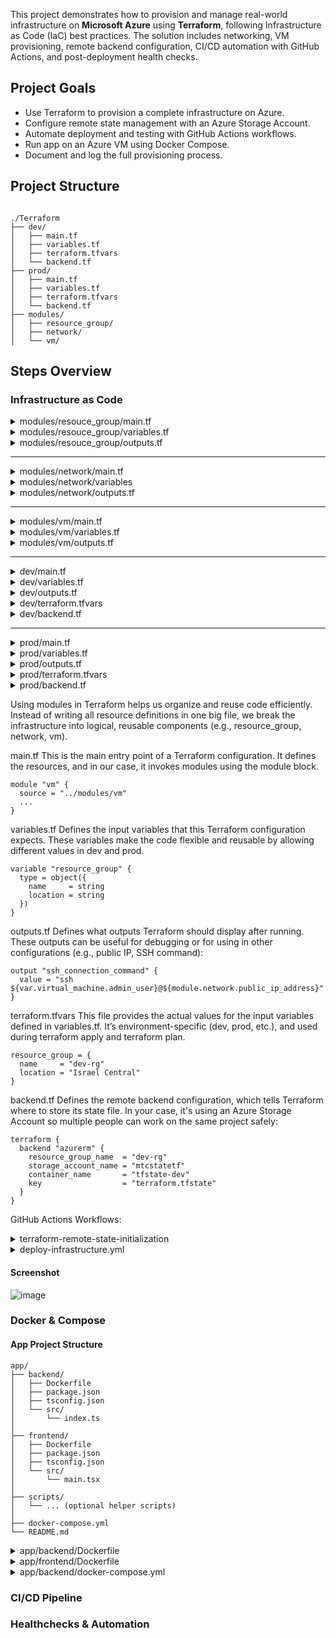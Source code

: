 This project demonstrates how to provision and manage real-world infrastructure on **Microsoft Azure** using **Terraform**, following Infrastructure as Code (IaC) best practices. The solution includes networking, VM provisioning, remote backend configuration, CI/CD automation with GitHub Actions, and post-deployment health checks.

## Project Goals

- Use Terraform to provision a complete infrastructure on Azure.
- Configure remote state management with an Azure Storage Account.
- Automate deployment and testing with GitHub Actions workflows.
- Run app on an Azure VM using Docker Compose.
- Document and log the full provisioning process.


## Project Structure

```

./Terraform
├── dev/
│   ├── main.tf
│   ├── variables.tf
│   ├── terraform.tfvars
│   └── backend.tf
├── prod/
│   ├── main.tf
│   ├── variables.tf
│   ├── terraform.tfvars
│   └── backend.tf
├── modules/
│   ├── resource_group/
│   ├── network/
│   └── vm/
```

## Steps Overview


### Infrastructure as Code

<details> 
<summary>modules/resouce_group/main.tf</summary>

```
resource "azurerm_resource_group" "this" {
  name     = var.resource_group.name
  location = var.resource_group.location
  tags     = var.tags
}
```
</details>

<details> 
<summary>modules/resouce_group/variables.tf</summary>

```
variable "resource_group" {
  description = "Resource group configuration"
  type = object({
    name     = string
    location = string
  })
}

variable "tags" {
  description = "Tags for the resource group"
  type        = map(string)
}
```
</details>

<details> 
<summary>modules/resouce_group/outputs.tf</summary>

```
output "resource_group_name" {
  value = azurerm_resource_group.this.name
}

output "resource_group_location" {
  value = azurerm_resource_group.this.location
}
```
</details>

------------------------------------------

<details> 
<summary>modules/network/main.tf</summary>

```
resource "azurerm_virtual_network" "this" {
  name                = var.virtual_network.name
  resource_group_name = var.resource_group_name
  location            = var.location
  address_space       = var.virtual_network.address_space
  tags                = var.tags
}

resource "azurerm_subnet" "this" {
  name                 = var.subnet.name
  resource_group_name  = var.resource_group_name
  virtual_network_name = azurerm_virtual_network.this.name
  address_prefixes     = var.subnet.address_prefix
}

resource "azurerm_network_security_group" "this" {
  name                = var.nsg.name
  location            = var.location
  resource_group_name = var.resource_group_name
  tags                = var.tags
}

resource "azurerm_network_security_rule" "rules" {
  for_each = { for rule in var.nsg_rules : rule.name => rule }

  name                        = each.value.name
  priority                    = each.value.priority
  direction                   = "Inbound"
  access                      = "Allow"
  protocol                    = "*"
  source_port_range           = "*"
  destination_port_ranges     = [each.value.destination_port]
  source_address_prefix       = "*"
  destination_address_prefix  = "*"
  resource_group_name         = var.resource_group_name
  network_security_group_name = azurerm_network_security_group.this.name
}


resource "azurerm_subnet_network_security_group_association" "this" {
  subnet_id                 = azurerm_subnet.this.id
  network_security_group_id = azurerm_network_security_group.this.id
}

resource "azurerm_public_ip" "this" {
  name                = var.public_ip.name
  location            = var.location
  resource_group_name = var.resource_group_name
  allocation_method   = var.public_ip.allocation_method
  tags                = var.tags
}

resource "azurerm_network_interface" "this" {
  name                = var.network_interface.name
  location            = var.location
  resource_group_name = var.resource_group_name

  ip_configuration {
    name                          = var.network_interface.ip_configuration_name
    subnet_id                     = azurerm_subnet.this.id
    private_ip_address_allocation = var.network_interface.private_ip_allocation
    public_ip_address_id          = azurerm_public_ip.this.id
  }

  tags = var.tags
}
```
</details>


<details> 
<summary>modules/network/variables</summary>

```
variable "resource_group_name" {
  type        = string
  description = "Name of the resource group"
}

variable "location" {
  type        = string
  description = "Azure region"
}

variable "tags" {
  type        = map(string)
  description = "Common tags"
}

variable "virtual_network" {
  type = object({
    name          = string
    address_space = list(string)
  })
}

variable "subnet" {
  type = object({
    name           = string
    address_prefix = list(string)
  })
}

variable "nsg" {
  type = object({
    name = string
  })
  description = "NSG configuration (name only)"
}

variable "nsg_rules" {
  description = "List of NSG security rules"
  type = list(object({
    name             = string
    priority         = number
    destination_port = number
  }))
}

variable "public_ip" {
  description = "Public IP configuration"
  type = object({
    name              = string
    allocation_method = string
  })
}

variable "network_interface" {
  description = "NIC configuration"
  type = object({
    name                  = string
    ip_configuration_name = string
    private_ip_allocation = string
  })
}
```
</details>



<details> 
<summary>modules/network/outputs.tf</summary>

```
output "subnet_id" {
  value = azurerm_subnet.this.id
}

output "nsg_id" {
  value = azurerm_network_security_group.this.id
}

output "virtual_network_name" {
  description = "The name of the virtual network"
  value       = azurerm_virtual_network.this.name
}

output "network_interface_id" {
  description = "The ID of the network interface (NIC)"
  value       = azurerm_network_interface.this.id
}

output "public_ip_id" {
  description = "The ID of the public IP address"
  value       = azurerm_public_ip.this.id
}

output "public_ip_address" {
  description = "Public IP address of the virtual machine"
  value       = azurerm_public_ip.this.ip_address
}
```
</details>


---------------------------------------


<details> 
<summary>modules/vm/main.tf</summary>

```
resource "azurerm_linux_virtual_machine" "this" {
  name                = var.vm.name
  resource_group_name = var.resource_group_name
  location            = var.location
  size                = var.vm.size
  admin_username      = var.vm.admin_user

  network_interface_ids = [var.network_interface_id]

  admin_ssh_key {
    username   = var.vm.admin_user
    public_key = var.ssh_public_key
  }

  os_disk {
    caching              = var.vm.disk_caching
    storage_account_type = var.vm.disk_storage_type
  }

  source_image_reference {
    publisher = "Canonical"
    offer     = "0001-com-ubuntu-server-jammy"
    sku       = "22_04-lts-gen2"
    version   = "latest"
  }

  tags = var.tags

}
```
</details>


<details> 
<summary>modules/vm/variables.tf</summary>

```
variable "resource_group_name" {
  type        = string
  description = "Resource group name"
}

variable "location" {
  type        = string
  description = "Azure region"
}

variable "subnet_id" {
  description = "ID of the subnet to associate with the NIC"
  type        = string
}

variable "tags" {
  type        = map(string)
  description = "Common tags"
}

variable "vm" {
  description = "Virtual machine configuration"
  type = object({
    name                = string
    size                = string
    admin_user          = string
    public_ip_name      = string
    public_ip_alloc     = string
    nic_name            = string
    ip_config_name      = string
    private_ip_alloc    = string
    disk_caching        = string
    disk_storage_type   = string
  })
}

variable "network_interface_id" {
  description = "The ID of the network interface to attach to the VM"
  type        = string
}

variable "ssh_public_key" {
  description = "SSH public key for VM"
  type        = string
}
```
</details>


<details> 
<summary>modules/vm/outputs.tf</summary>

```
output "virtual_machine_id" {
  description = "ID of the virtual machine"
  value       = azurerm_linux_virtual_machine.this.id
}

output "virtual_machine_name" {
  description = "Name of the virtual machine"
  value       = azurerm_linux_virtual_machine.this.name
}
```
</details>

-----------------------------------

<details> 
<summary>dev/main.tf</summary>

```
terraform {
  required_providers {
    azurerm = {
      source  = "hashicorp/azurerm"
      version = "~> 3.0"
    }
  }
}

provider "azurerm" {
  features {
    resource_group {
      prevent_deletion_if_contains_resources = false
    }
  }
}



module "resource_group" {
  source         = "../modules/resource_group"
  resource_group = var.resource_group
  tags           = var.common_tags
}

module "network" {
  source              = "../modules/network"
  resource_group_name = module.resource_group.resource_group_name
  location            = module.resource_group.resource_group_location
  tags                = var.common_tags

  virtual_network = {
    name          = var.virtual_network.name
    address_space = var.virtual_network.address_space
  }

  subnet = {
    name           = var.subnet.name
    address_prefix = var.subnet.address_prefix
  }

  nsg = {
    name      = var.network_security_group.name
    rule_name = "ssh-rule"
  }

  public_ip         = var.public_ip
  network_interface = var.network_interface

  nsg_rules         = var.nsg_rules
}


module "vm" {
  source               = "../modules/vm"
  resource_group_name  = module.resource_group.resource_group_name
  location             = module.resource_group.resource_group_location
  subnet_id            = module.network.subnet_id
  tags                 = var.common_tags
  vm                   = var.virtual_machine
  network_interface_id = module.network.network_interface_id
  ssh_public_key       = var.ssh_public_key
}

```
</details>


<details> 
<summary>dev/variables.tf</summary>

```
# Resource Group
variable "resource_group" {
  description = "Resource group configuration"
  type = object({
    name     = string
    location = string
  })
}

# Tags
variable "common_tags" {
  description = "Tags applied to all resources"
  type        = map(string)
}

# Virtual Network
variable "virtual_network" {
  description = "Virtual network configuration"
  type = object({
    name          = string
    address_space = list(string)
  })
}

# Subnet
variable "subnet" {
  description = "Subnet configuration"
  type = object({
    name           = string
    address_prefix = list(string)
  })
}

# Network Security Group
variable "network_security_group" {
  description = "NSG configuration"
  type = object({
    name = string
  })
}

# NSG Rules
variable "nsg_rules" {
  description = "List of NSG security rules"
  type = list(object({
    name             = string
    priority         = number
    destination_port = number
  }))
}

# Public IP
variable "public_ip" {
  description = "Public IP configuration"
  type = object({
    name              = string
    allocation_method = string
  })
}

# Network Interface
variable "network_interface" {
  description = "NIC configuration"
  type = object({
    name                  = string
    ip_configuration_name = string
    private_ip_allocation = string
  })
}

# Virtual Machine
variable "virtual_machine" {
  description = "Virtual machine configuration"
  type = object({
    name              = string
    size              = string
    admin_user        = string
    public_ip_name    = string
    public_ip_alloc   = string
    nic_name          = string
    ip_config_name    = string
    private_ip_alloc  = string
    disk_caching      = string
    disk_storage_type = string
  })
}

# SSH Public Key
variable "ssh_public_key" {
  description = "SSH public key for VM"
  type        = string
}
```
</details>


<details> 
<summary>dev/outputs.tf</summary>

```
output "resource_group_name" {
  description = "The name of the resource group"
  value       = module.resource_group.resource_group_name
}

output "public_ip_address" {
  description = "Public IP address of the virtual machine"
  value       = module.network.public_ip_address
}

output "virtual_machine_id" {
  description = "ID of the deployed virtual machine"
  value       = module.vm.virtual_machine_id
}

output "virtual_machine_name" {
  description = "Name of the deployed virtual machine"
  value       = module.vm.virtual_machine_name
}

output "ssh_connection_command" {
  description = "Command to SSH into the VM"
  value       = "ssh ${var.virtual_machine.admin_user}@${module.network.public_ip_address}"
}
```
</details>


<details> 
<summary>dev/terraform.tfvars</summary>

```
resource_group = {
  name     = "dev-rg"
  location = "Israel Central"
}

common_tags = {
  environment = "dev"
}

virtual_network = {
  name          = "dev-vnet"
  address_space = ["10.0.0.0/16"]
}

subnet = {
  name           = "dev-subnet"
  address_prefix = ["10.0.1.0/24"]
}

network_security_group = {
  name = "dev-nsg"
}

nsg_rules = [
  {
    name             = "allow-ssh"
    priority         = 100
    destination_port = 22
  },
  {
    name             = "allow-http"
    priority         = 110
    destination_port = 80
  }
]


public_ip = {
  name              = "dev-ip"
  allocation_method = "Static"
}

network_interface = {
  name                  = "dev-nic"
  ip_configuration_name = "internal"
  private_ip_allocation = "Dynamic"
}

virtual_machine = {
  name              = "dev-vm"
  size              = "Standard_B1s"
  admin_user        = "azureuser"
  public_ip_name    = "dev-ip"
  public_ip_alloc   = "Static"
  nic_name          = "dev-nic"
  ip_config_name    = "internal"
  private_ip_alloc  = "Dynamic"
  disk_caching      = "ReadWrite"
  disk_storage_type = "Standard_LRS"
}

```
</details>



<details> 
<summary>dev/backend.tf</summary>

```
terraform {
  backend "azurerm" {
    resource_group_name  = "dev-rg"
    storage_account_name = "mtcstatetf"
    container_name       = "tfstate-dev"
    key                  = "terraform.tfstate"
  }
}

```
</details>



--------------------------------------------


<details> 
<summary>prod/main.tf</summary>

```
terraform {
  required_providers {
    azurerm = {
      source  = "hashicorp/azurerm"
      version = "~> 3.0"
    }
  }
}

provider "azurerm" {
  features {
    resource_group {
      prevent_deletion_if_contains_resources = false
    }
  }
}



module "resource_group" {
  source         = "../modules/resource_group"
  resource_group = var.resource_group
  tags           = var.common_tags
}

module "network" {
  source              = "../modules/network"
  resource_group_name = module.resource_group.resource_group_name
  location            = module.resource_group.resource_group_location
  tags                = var.common_tags

  virtual_network = {
    name          = var.virtual_network.name
    address_space = var.virtual_network.address_space
  }

  subnet = {
    name           = var.subnet.name
    address_prefix = var.subnet.address_prefix
  }

  nsg = {
    name      = var.network_security_group.name
    rule_name = "ssh-rule"
  }

  public_ip         = var.public_ip
  network_interface = var.network_interface

  nsg_rules         = var.nsg_rules
}


module "vm" {
  source               = "../modules/vm"
  resource_group_name  = module.resource_group.resource_group_name
  location             = module.resource_group.resource_group_location
  subnet_id            = module.network.subnet_id
  tags                 = var.common_tags
  vm                   = var.virtual_machine
  network_interface_id = module.network.network_interface_id
  ssh_public_key       = var.ssh_public_key
}


```
</details>



<details> 
<summary>prod/variables.tf</summary>

```
# Resource Group
variable "resource_group" {
  description = "Resource group configuration"
  type = object({
    name     = string
    location = string
  })
}

# Common Tags
variable "common_tags" {
  description = "Tags applied to all resources"
  type        = map(string)
}

# Virtual Network
variable "virtual_network" {
  description = "Virtual network configuration"
  type = object({
    name          = string
    address_space = list(string)
  })
}

# Subnet
variable "subnet" {
  description = "Subnet configuration"
  type = object({
    name           = string
    address_prefix = list(string)
  })
}

# Network Security Group
variable "network_security_group" {
  description = "NSG configuration"
  type = object({
    name = string
  })
}

# NSG Rules
variable "nsg_rules" {
  description = "List of NSG security rules"
  type = list(object({
    name             = string
    priority         = number
    destination_port = number
  }))
}

# Public IP
variable "public_ip" {
  description = "Public IP configuration"
  type = object({
    name              = string
    allocation_method = string
  })
}

# Network Interface
variable "network_interface" {
  description = "NIC configuration"
  type = object({
    name                  = string
    ip_configuration_name = string
    private_ip_allocation = string
  })
}

# Virtual Machine
variable "virtual_machine" {
  description = "Virtual machine configuration"
  type = object({
    name              = string
    size              = string
    admin_user        = string
    public_ip_name    = string
    public_ip_alloc   = string
    nic_name          = string
    ip_config_name    = string
    private_ip_alloc  = string
    disk_caching      = string
    disk_storage_type = string
  })
}

# SSH Public Key
variable "ssh_public_key" {
  description = "SSH public key for VM"
  type        = string
}

```
</details>



<details> 
<summary>prod/outputs.tf</summary>

```
output "resource_group_name" {
  description = "The name of the resource group"
  value       = module.resource_group.resource_group_name
}

output "public_ip_address" {
  description = "Public IP address of the virtual machine"
  value       = module.network.public_ip_address
}

output "virtual_machine_id" {
  description = "ID of the deployed virtual machine"
  value       = module.vm.virtual_machine_id
}

output "virtual_machine_name" {
  description = "Name of the deployed virtual machine"
  value       = module.vm.virtual_machine_name
}

output "ssh_connection_command" {
  description = "Command to SSH into the VM"
  value       = "ssh ${var.virtual_machine.admin_user}@${module.network.public_ip_address}"
}

```
</details>


<details> 
<summary>prod/terraform.tfvars</summary>

```
resource_group = {
  name     = "prod-rg"
  location = "Israel Central"
}

common_tags = {
  environment = "prod"
}

virtual_network = {
  name          = "prod-vnet"
  address_space = ["10.1.0.0/16"]
}

subnet = {
  name           = "prod-subnet"
  address_prefix = ["10.1.1.0/24"]
}

network_security_group = {
  name = "prod-nsg"
}

nsg_rules = [
  {
    name             = "allow-ssh"
    priority         = 100
    destination_port = 22
  },
  {
    name             = "allow-frontend"
    priority         = 110
    destination_port = 3000
  },
  {
    name             = "allow-backend"
    priority         = 120
    destination_port = 8080
  }
]


public_ip = {
  name              = "prod-ip"
  allocation_method = "Static"
}

network_interface = {
  name                  = "prod-nic"
  ip_configuration_name = "internal"
  private_ip_allocation = "Dynamic"
}

virtual_machine = {
  name              = "prod-vm"
  size              = "Standard_B1s"
  admin_user        = "azureuser"
  public_ip_name    = "prod-ip"
  public_ip_alloc   = "Static"
  nic_name          = "prod-nic"
  ip_config_name    = "internal"
  private_ip_alloc  = "Dynamic"
  disk_caching      = "ReadWrite"
  disk_storage_type = "Standard_LRS"
}

```
</details>


<details> 
<summary>prod/backend.tf</summary>

```
terraform {
  backend "azurerm" {
    resource_group_name  = "prod-rg"
    storage_account_name = "mtcstatetf"
    container_name       = "tfstate-prod"
    key                  = "terraform.tfstate"
  }
}

```
</details>



Using modules in Terraform helps us organize and reuse code efficiently. Instead of writing all resource definitions in one big file, we break the infrastructure into logical, reusable components (e.g., resource_group, network, vm).

main.tf
This is the main entry point of a Terraform configuration.
It defines the resources, and in our case, it invokes modules using the module block.

```
module "vm" {
  source = "../modules/vm"
  ...
}
```

variables.tf
Defines the input variables that this Terraform configuration expects.
These variables make the code flexible and reusable by allowing different values in dev and prod.


```
variable "resource_group" {
  type = object({
    name     = string
    location = string
  })
}
```

outputs.tf
Defines what outputs Terraform should display after running.
These outputs can be useful for debugging or for using in other configurations (e.g., public IP, SSH command):

```
output "ssh_connection_command" {
  value = "ssh ${var.virtual_machine.admin_user}@${module.network.public_ip_address}"
}
```


terraform.tfvars
This file provides the actual values for the input variables defined in variables.tf.
It’s environment-specific (dev, prod, etc.), and used during terraform apply and terraform plan.


```
resource_group = {
  name     = "dev-rg"
  location = "Israel Central"
}
```

backend.tf
Defines the remote backend configuration, which tells Terraform where to store its state file.
In your case, it's using an Azure Storage Account so multiple people can work on the same project safely:


```
terraform {
  backend "azurerm" {
    resource_group_name  = "dev-rg"
    storage_account_name = "mtcstatetf"
    container_name       = "tfstate-dev"
    key                  = "terraform.tfstate"
  }
}
```

GitHub Actions Workflows:

<details> 
<summary>terraform-remote-state-initialization</summary>

```
name: Terraform Backend Setup

on:
  workflow_dispatch:
  workflow_call:
    inputs:
      environment:
        description: "Environment (dev/prod)"
        required: true
        type: string

jobs:
  setup-backend:
    name: Create Storage Account + Container for Terraform State
    runs-on: ubuntu-latest

    steps:
      - name: Azure Login
        uses: azure/login@v1
        with:
          creds: ${{ secrets.AZURE_CREDENTIALS }}

      - name: Create Backend Storage Resources
        env:
          ENVIRONMENT: ${{ inputs.environment }}
        run: |
          echo "ENVIRONMENT: $ENVIRONMENT"
          echo "CONTAINER_NAME: tfstate-${ENVIRONMENT}"
          RESOURCE_GROUP="${ENVIRONMENT}-rg"
          STORAGE_ACCOUNT="mtcstatetf" # MUST be globally unique
          CONTAINER_NAME="tfstate-${ENVIRONMENT}"
          LOCATION="israelcentral"

          echo "Checking for existing resource group..."
          az group show --name $RESOURCE_GROUP || \
          az group create --name $RESOURCE_GROUP --location $LOCATION

          echo "Checking for existing storage account..."
          az storage account show --name $STORAGE_ACCOUNT --resource-group $RESOURCE_GROUP || \
          az storage account create \
            --name $STORAGE_ACCOUNT \
            --resource-group $RESOURCE_GROUP \
            --location $LOCATION \
            --sku Standard_LRS \

          echo "Getting storage account key..."
          ACCOUNT_KEY=$(az storage account keys list \
            --resource-group $RESOURCE_GROUP \
            --account-name $STORAGE_ACCOUNT \
            --query '[0].value' -o tsv)

          echo "Checking for existing container..."
          az storage container show \
            --name $CONTAINER_NAME \
            --account-name $STORAGE_ACCOUNT \
            --account-key $ACCOUNT_KEY || \
          az storage container create \
            --name $CONTAINER_NAME \
            --account-name $STORAGE_ACCOUNT \
            --account-key $ACCOUNT_KEY

          echo "Backend container for '${{ inputs.environment }}' environment is ready."
```

</details>

<details> 
<summary>deploy-infrastructure.yml</summary>

```
name: Deploy-Infrastructure (Terraform)

on:
  workflow_call:
    inputs:
        environment:
          description: "Environment to deploy (dev/prod)"
          required: true
          type: string
    outputs:
      vm_ip:
        description: "Public IP of the VM"
        value: ${{ jobs.terraform.outputs.vm_ip }}
    secrets:
      AZURE_CREDENTIALS:
        required: true
      VM_SSH_KEY:
        required: true

jobs:
  terraform:
    name: Terraform Setup
    runs-on: ubuntu-latest
    outputs:
      vm_ip: ${{ steps.vm_ip.outputs.vm_ip }}
    defaults:
      run:
        working-directory: ./Terraform/${{ inputs.environment }}
    env:
      ARM_CLIENT_ID: ${{ fromJson(secrets.AZURE_CREDENTIALS).clientId }}
      ARM_CLIENT_SECRET: ${{ fromJson(secrets.AZURE_CREDENTIALS).clientSecret }}
      ARM_SUBSCRIPTION_ID: ${{ fromJson(secrets.AZURE_CREDENTIALS).subscriptionId }}
      ARM_TENANT_ID: ${{ fromJson(secrets.AZURE_CREDENTIALS).tenantId }}
      ENVIRONMENT: ${{ inputs.environment }}

    steps:
      - name: Checkout Code
        uses: actions/checkout@v3

      - name: Azure Login (CLI)
        uses: azure/login@v1
        with:
          creds: ${{ secrets.AZURE_CREDENTIALS }}

      - name: Setup Terraform
        uses: hashicorp/setup-terraform@v3
        with:
          terraform_version: 1.6.6

      - name: Write SSH Private Key
        run: |
          mkdir -p ~/.ssh
          echo "${{ secrets.VM_SSH_KEY }}" > ~/.ssh/id_rsa
          chmod 600 ~/.ssh/id_rsa

      - name: Derive SSH Public Key
        id: ssh
        run: |
          ssh-keygen -y -f ~/.ssh/id_rsa > ~/.ssh/id_rsa.pub
          echo "ssh_public_key=$(cat ~/.ssh/id_rsa.pub)" >> "$GITHUB_OUTPUT"

      - name: Terraform Init
        run: |
          echo '## terraform init' >> deployment_log.md
          echo "Initializing Terraform..." >> deployment_log.md
          terraform init 2>&1 | tee -a deployment_log.md

      - name: Conditionally Import Resource Group
        run: |
          RG_NAME="${ENVIRONMENT}-rg"
          SUB_ID="${{ env.ARM_SUBSCRIPTION_ID }}"
          MODULE_PATH="module.resource_group.azurerm_resource_group.this"

          echo "Checking if resource group is already in Terraform state..."
          if terraform state list | grep -q "$MODULE_PATH"; then
            echo "Resource group already managed in Terraform state. Skipping import."
          else
            echo "Checking if resource group exists in Azure..."
            EXISTS=$(az group exists --resource-group "$RG_NAME")
            if [ "$EXISTS" == "true" ]; then
              echo "Resource group exists. Importing into Terraform state..."
              terraform import -input=false -lock=false \
                -var="ssh_public_key=${{ steps.ssh.outputs.ssh_public_key }}" \
                "$MODULE_PATH" "/subscriptions/$SUB_ID/resourceGroups/$RG_NAME"
            else
              echo "Resource group does not exist. Terraform will create it during apply."
            fi
          fi


      - name: Terraform Apply
        run: |
          echo '## terraform apply' >> deployment_log.md
          echo "Applying Terraform configuration..." >> deployment_log.md
          terraform apply -auto-approve \
            -var="ssh_public_key=${{ steps.ssh.outputs.ssh_public_key }}" 2>&1 | tee -a deployment_log.md

      - name: Terraform Output
        id: vm_ip
        run: |
          echo '## terraform output' >> deployment_log.md
          IP=$(terraform output -raw public_ip_address)
          echo "Public IP from Terraform: $IP" | tee -a deployment_log.md
          echo "vm_ip=$IP" >> $GITHUB_OUTPUT

      - name: Upload Terraform Deployment Log
        uses: actions/upload-artifact@v4
        with:
          name: terraform-deployment-log
          path: ./Terraform/deployment_log.md
```

</details>

#### Screenshot

![image](https://github.com/user-attachments/assets/7ce7e78a-392d-4831-bcb7-8affadb9c9df)



### Docker & Compose

#### App Project Structure
```
app/
├── backend/
│   ├── Dockerfile
│   ├── package.json
│   ├── tsconfig.json
│   └── src/
│       └── index.ts
│
├── frontend/
│   ├── Dockerfile
│   ├── package.json
│   ├── tsconfig.json
│   └── src/
│       └── main.tsx
│
├── scripts/
│   └── ... (optional helper scripts)
│
├── docker-compose.yml
└── README.md
```

<details> 
<summary>app/backend/Dockerfile</summary>

```
FROM node:18-slim

RUN apt-get update && apt-get install -y curl && rm -rf /var/lib/apt/lists/*

WORKDIR /app

COPY package*.json ./

RUN npm install

COPY . .

EXPOSE 8080

CMD ["npm", "run", "dev"]
```

#### Dockerfile Explanation
```
FROM node:18-slim
```
- Uses the official Node.js v18 slim image as the base image.
- The slim version is lightweight and contains only essential packages, making the final image smaller.

```
RUN apt-get update && apt-get install -y curl && rm -rf /var/lib/apt/lists/*
```
- Updates the package list, installs curl, and then removes cached files to reduce image size.
- curl is often used for debugging or downloading files during development.

```
WORKDIR /app
```
- Sets the working directory to /app.
- If the directory doesn’t exist, it will be created.
- All subsequent instructions like COPY, RUN, etc. will be executed from this directory.

```
COPY package*.json ./
```
- Copies package.json and package-lock.json into the container.
- This allows Docker to cache dependencies and avoid reinstalling them unless these files change.

```
RUN npm install
```
- Installs all dependencies listed in package.json.

```
COPY . .
```
- Copies all remaining files from the host machine into the container's /app directory.

```
EXPOSE 8080
```
- Documents that the application inside the container will run on port 8080.
- This does not publish the port. It's just metadata for tools like Docker Compose

```
CMD ["npm", "run", "dev"]
```
- Defines the default command to run when the container starts.
- In this case, it starts the app using nodemon
</details>


<details> 
<summary>app/frontend/Dockerfile</summary>

```
FROM node:18-alpine

WORKDIR /app

COPY package*.json ./

RUN npm install

RUN apk add --no-cache curl

COPY . .

EXPOSE 3000
CMD ["npm", "start"]
```

#### Dockerfile Explanation

```
FROM node:18-alpine
```
- Uses the official Node.js version 18 based on the Alpine Linux distribution.
- alpine is a minimal image, reducing the size significantly.
- Ideal for frontend apps where keeping the image lightweight is important.

```
WORKDIR /app
```
- Sets the working directory inside the container to /app.
- All following commands (like COPY, RUN, etc.) will execute from this path.

```
COPY package*.json ./
```
- Copies both package.json and package-lock.json into the container.
- This allows Docker to cache npm install, speeding up rebuilds if dependencies haven’t changed.

```
RUN npm install
```
- Installs all Node.js dependencies listed in package.json.
- Since only the package*.json files were copied earlier, this layer is cached until those files change.

```
RUN apk add --no-cache curl
```
- Installs curl using Alpine's package manager apk.
- The --no-cache flag avoids storing cache files, keeping the image small.
- curl may be used for health checks, debugging, or testing APIs from within the container.


```
COPY . .
```
- Copies the entire frontend project (including src, public, etc.) into the /app folder in the container.

```
EXPOSE 3000
```
- Documents that the application runs on port 3000 inside the container.
- Does not publish the port automatically —> this must be done with -p or in docker-compose.yml.

```
CMD ["npm", "start"]
```
- Specifies the default command to run when the container starts.
- Typically, npm start runs the React development server (e.g., react-scripts start).

</details>


<details> 
<summary>app/backend/docker-compose.yml</summary>

```
version: "3.8"

services:
  backend:
    build: ./backend
    ports:
      - "${BACKEND_PORT}:${BACKEND_PORT}"
    # volumes:
    #   - ./backend:/app
    #   - /app/node_modules
    env_file:
      - .env
    depends_on:
      - mongo
    healthcheck:
      test: ["CMD", "curl", "-f", "http://localhost:${BACKEND_PORT}"]
      interval: 30s
      timeout: 5s
      retries: 3
    restart: unless-stopped
    networks:
      - appnet

  frontend:
    build: ./frontend
    ports:
      - "${FRONTEND_PORT}:${FRONTEND_PORT}"
    env_file:
      - .env
    depends_on:
      - backend
    healthcheck:
      test: ["CMD", "curl", "-f", "http://localhost:${FRONTEND_PORT}"]
      interval: 20s
      timeout: 5s
      retries: 5
      start_period: 40s
    restart: unless-stopped
    networks:
      - appnet


  mongo:
    image: mongo
    ports:
      - "${MONGO_PORT}:${MONGO_PORT}"
    env_file:
      - .env
    volumes:
      - mongo-data:/data/db
    restart: unless-stopped
    networks:
      - appnet

volumes:
  mongo-data:


networks:
  appnet:
    driver: bridge
```

This docker-compose.yml defines a multi-service Docker application including a frontend, backend, and MongoDB service.

##### Version:
```
version: "3.8"
```
- Specifies the Compose file format version.
- Version 3.8 is compatible with modern Docker features and widely supported.

##### backend service:
```
  backend:
    build: ./backend
```
- Builds the Docker image from the ./backend folder using its Dockerfile.

```
    ports:
      - "${BACKEND_PORT}:${BACKEND_PORT}"
```
- Maps the backend port from container to host using a .env variable (e.g., 8080:8080).

```
    env_file:
      - .env
```
- Loads environment variables from .env file into the container.

```
    depends_on:
      - mongo
```
- Ensures the mongo container starts before backend.

```
    healthcheck:
      test: ["CMD", "curl", "-f", "http://localhost:${BACKEND_PORT}"]
      interval: 30s
      timeout: 5s
      retries: 3
```
- Checks the backend health by sending a request to localhost:${BACKEND_PORT} every 30s.

```
restart: unless-stopped
```
- Automatically restarts the container unless it was explicitly stopped.

```
    networks:
      - appnet
```
- Connects the service to the shared appnet network.


###### frontend service

```
  frontend:
    build: ./frontend
```
- Builds the Docker image from the ./frontend folder.

```
    ports:
      - "${FRONTEND_PORT}:${FRONTEND_PORT}"
```
- Maps the frontend port from container to host using a .env variable (e.g., 3000:3000).

```
    depends_on:
      - backend
```
- Ensures the backend starts before the frontend.

```
    healthcheck:
      test: ["CMD", "curl", "-f", "http://localhost:${FRONTEND_PORT}"]
      interval: 20s
      timeout: 5s
      retries: 5
      start_period: 40s
```
- Waits 40s before starting health checks; checks if frontend is reachable.

```
    restart: unless-stopped
    networks:
      - appnet
```
- Auto-restarts unless stopped and joins appnet network.


##### mongo service

```
  mongo:
    image: mongo
```
- Uses the official mongo image from Docker Hub.

```
    ports:
      - "${MONGO_PORT}:${MONGO_PORT}"
```
- Exposes MongoDB on a host port defined in .env (e.g., 27017:27017).

```
    env_file:
      - .env
```
- Loads environment variables for MongoDB if needed (e.g., MONGO_INITDB_ROOT_USERNAME).

```
    volumes:
      - mongo-data:/data/db
```
Uses a named volume (mongo-data) to persist MongoDB data between restarts.

```
    restart: unless-stopped
    networks:
      - appnet
```
- Ensures MongoDB runs reliably and is connected to the shared app network.

##### Volumes

```
volumes:
  mongo-data:
```
- Named volume to persist MongoDB data outside the container lifecycle.


##### Networks

```
networks:
  appnet:
    driver: bridge
```
- Defines a custom bridge network for isolated communication between services.

</details>


### CI/CD Pipeline


### Healthchecks & Automation


